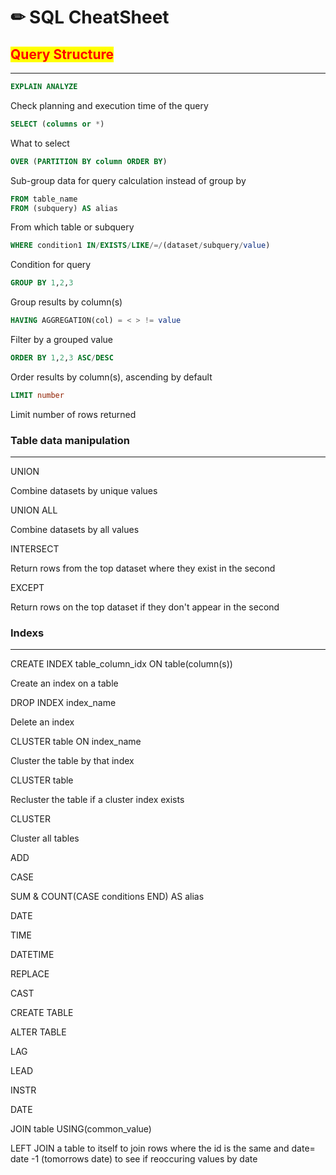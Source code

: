 # ✏ SQL CheatSheet

## <mark style="color:red;">**Query Structure**</mark>

***

```sql
EXPLAIN ANALYZE
```

Check planning and execution time of the query

```sql
SELECT (columns or *)
```

What to select

```sql
OVER (PARTITION BY column ORDER BY)
```

Sub-group data for query calculation instead of group by

```sql
FROM table_name 
FROM (subquery) AS alias
```

From which table or subquery

```sql
WHERE condition1 IN/EXISTS/LIKE/=/(dataset/subquery/value)
```

Condition for query

```sql
GROUP BY 1,2,3
```

Group results by column(s)

```sql
HAVING AGGREGATION(col) = < > != value
```

Filter by a grouped value

```sql
ORDER BY 1,2,3 ASC/DESC
```

Order results by column(s), ascending by default

```sql
LIMIT number
```

Limit number of rows returned

###

### **Table data manipulation**

***

UNION

Combine datasets by unique values

UNION ALL

Combine datasets by all values

INTERSECT

Return rows from the top dataset where they exist in the second

EXCEPT

Return rows on the top dataset if they don't appear in the second

### **Indexs**

***

CREATE INDEX table\_column\_idx ON table(column(s))

Create an index on a table

DROP INDEX index\_name

Delete an index

CLUSTER table ON index\_name

Cluster the table by that index

CLUSTER table

Recluster the table if a cluster index exists

CLUSTER

Cluster all tables

ADD

CASE

SUM & COUNT(CASE conditions END) AS alias

DATE

TIME

DATETIME

REPLACE

CAST

CREATE TABLE

ALTER TABLE

LAG

LEAD

INSTR

DATE

JOIN table USING(common\_value)

LEFT JOIN a table to itself to join rows where the id is the same and date= date -1 (tomorrows date) to see if reoccuring values by date
